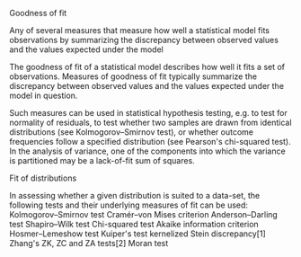 Goodness of fit

Any of several measures that 
    measure how well a statistical model 
    fits observations by 
    summarizing the discrepancy between 
        observed values and 
        the values expected under the model

The goodness of fit of a statistical model describes how well it fits a set of observations.
Measures of goodness of fit typically summarize the discrepancy between observed values and the values expected under the model in question.

Such measures can be used in statistical hypothesis testing, e.g. 
    to test for normality of residuals, 
    to test whether two samples are drawn from identical distributions (see Kolmogorov–Smirnov test), or 
    whether outcome frequencies follow a specified distribution (see Pearson's chi-squared test). 
In the analysis of variance, one of the components into which the variance is partitioned may be a lack-of-fit sum of squares. 

Fit of distributions

In assessing whether a given distribution is suited to a data-set, the following tests and their underlying measures of fit can be used: 
    Kolmogorov–Smirnov test
    Cramér–von Mises criterion
    Anderson–Darling test
    Shapiro–Wilk test
    Chi-squared test
    Akaike information criterion
    Hosmer–Lemeshow test
    Kuiper's test
    kernelized Stein discrepancy[1]
    Zhang's ZK, ZC and ZA tests[2]
    Moran test